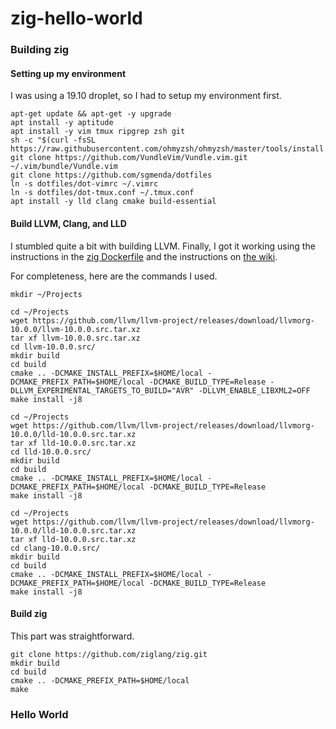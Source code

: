 # zig-hello-world

### Building zig

#### Setting up my environment

I was using a 19.10 droplet, so I had to setup my environment first.

```
apt-get update && apt-get -y upgrade
apt install -y aptitude
apt install -y vim tmux ripgrep zsh git
sh -c "$(curl -fsSL https://raw.githubusercontent.com/ohmyzsh/ohmyzsh/master/tools/install.sh)"
git clone https://github.com/VundleVim/Vundle.vim.git ~/.vim/bundle/Vundle.vim
git clone https://github.com/sgmenda/dotfiles
ln -s dotfiles/dot-vimrc ~/.vimrc
ln -s dotfiles/dot-tmux.conf ~/.tmux.conf
apt install -y lld clang cmake build-essential
```

#### Build LLVM, Clang, and LLD

I stumbled quite a bit with building LLVM. Finally, I got it working using the
instructions in the [zig
Dockerfile](https://github.com/ziglang/docker-zig/blob/master/Dockerfile) and
the instructions on [the
wiki](https://github.com/ziglang/zig/wiki/How-to-build-LLVM,-libclang,-and-liblld-from-source#posix).

For completeness, here are the commands I used.

```
mkdir ~/Projects

cd ~/Projects
wget https://github.com/llvm/llvm-project/releases/download/llvmorg-10.0.0/llvm-10.0.0.src.tar.xz
tar xf llvm-10.0.0.src.tar.xz
cd llvm-10.0.0.src/
mkdir build
cd build
cmake .. -DCMAKE_INSTALL_PREFIX=$HOME/local -DCMAKE_PREFIX_PATH=$HOME/local -DCMAKE_BUILD_TYPE=Release -DLLVM_EXPERIMENTAL_TARGETS_TO_BUILD="AVR" -DLLVM_ENABLE_LIBXML2=OFF
make install -j8

cd ~/Projects
wget https://github.com/llvm/llvm-project/releases/download/llvmorg-10.0.0/lld-10.0.0.src.tar.xz
tar xf lld-10.0.0.src.tar.xz
cd lld-10.0.0.src/
mkdir build
cd build
cmake .. -DCMAKE_INSTALL_PREFIX=$HOME/local -DCMAKE_PREFIX_PATH=$HOME/local -DCMAKE_BUILD_TYPE=Release
make install -j8

cd ~/Projects
wget https://github.com/llvm/llvm-project/releases/download/llvmorg-10.0.0/lld-10.0.0.src.tar.xz
tar xf lld-10.0.0.src.tar.xz
cd clang-10.0.0.src/
mkdir build
cd build
cmake .. -DCMAKE_INSTALL_PREFIX=$HOME/local -DCMAKE_PREFIX_PATH=$HOME/local -DCMAKE_BUILD_TYPE=Release
make install -j8
```

#### Build zig

This part was straightforward.

```
git clone https://github.com/ziglang/zig.git
mkdir build
cd build
cmake .. -DCMAKE_PREFIX_PATH=$HOME/local
make
```

### Hello World


